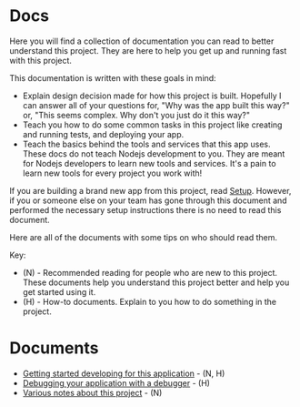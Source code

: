 # Docs

Here you will find a collection of documentation you can read to better understand this project. They are here to help you get up and running fast with this project.

This documentation is written with these goals in mind:

- Explain design decision made for how this project is built. Hopefully I can answer all of your questions for, "Why was the app built this way?" or, "This seems complex. Why don't you just do it this way?"
- Teach you how to do some common tasks in this project like creating and running tests, and deploying your app.
- Teach the basics behind the tools and services that this app uses. These docs do not teach Nodejs development to you. They are meant for Nodejs developers to learn new tools and services. It's a pain to learn new tools for every project you work with!

If you are building a brand new app from this project, read [Setup](SETUP.md). However, if you or someone else on your team has gone through this document and performed the necessary setup instructions there is no need to read this document.

Here are all of the documents with some tips on who should read them.

Key:

- (N) - Recommended reading for people who are new to this project. These documents help you understand this project better and help you get started using it.
- (H) - How-to documents. Explain to you how to do something in the project.

# Documents

- [Getting started developing for this application](DEV.md) - (N, H)
- [Debugging your application with a debugger](DEBUG.md) - (H)
- [Various notes about this project](NOTES.md) - (N)
